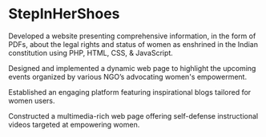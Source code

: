 # StepInHerShoes
Developed a website presenting comprehensive information, in the form of PDFs, about the legal rights and status of women as enshrined in the Indian constitution using PHP, HTML, CSS, & JavaScript.

Designed and implemented a dynamic web page to highlight the upcoming events organized by various NGO’s advocating women's empowerment. 

Established an engaging platform featuring inspirational blogs tailored for women users.

Constructed a multimedia-rich web page offering self-defense instructional videos targeted at empowering women.
